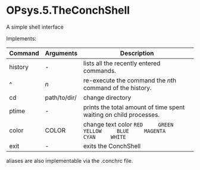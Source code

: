 # OPsys.5.TheConchShell
A simple shell interface

Implements:

| **Command** | **Arguments** | **Description**                                                                               |
|---------|--------------|----------------------------------------------------------------------------------------------------|
| history | -            | lists all the recently entered commands.                                                           |
| ^       | *n*          | re-execute the command the *n*th command of the history.                                           |
| cd      | path/to/dir/ | change directory                                                                                   |
| ptime   | -            | prints the total amount of time spent waiting on child processes.                                  |
| color   | COLOR        | change text color ```RED     GREEN     YELLOW     BLUE     MAGENTA     CYAN     WHITE```           |
| exit    | -            | exits the ConchShell                                                                               |

aliases are also implementable via the .conchrc file. 
